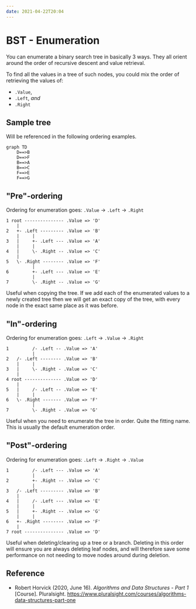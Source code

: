 ```yaml
---
date: 2021-04-22T20:04
---
```


# BST - Enumeration

You can enumerate a binary search tree in basically 3 ways. They all orient
around the order of recursive descent and value retrieval.

To find all the values in a tree of such nodes, you could mix the order of
retrieving the values of:

- `.Value`,
- `.Left`, *and*
- `.Right`

## Sample tree

Will be referenced in the following ordering examples.

```mermaid
graph TD
    D==>B
    D==>F
    B==>A
    B==>C
    F==>E
    F==>G
```

## "Pre"-ordering

Ordering for enumeration goes: `.Value` -> `.Left` -> `.Right`

```text
1 root --------------- .Value => 'D'
    |
2   +- .Left --------- .Value => 'B'
    |     |
3   |     +- .Left --- .Value => 'A'
    |     |
4   |     \- .Right -- .Value => 'C'
    |
5   \- .Right -------- .Value => 'F'
          |
6         +- .Left --- .Value => 'E'
          |
7         \- .Right -- .Value => 'G'
```

Useful when copying the tree. If we add each of the enumerated values to a newly
created tree then we will get an exact copy of the tree, with every node in the
exact same place as it was before.

## "In"-ordering

Ordering for enumeration goes: `.Left` -> `.Value` -> `.Right`

```text
1         /- .Left -- .Value => 'A'
          |
2   /- .Left -------- .Value => 'B'
    |     |
3   |     \- .Right - .Value => 'C'
    |
4 root -------------- .Value => 'D'
    |
5   |     /- .Left -- .Value => 'E'
    |     |
6   \- .Right ------- .Value => 'F'
          |
7         \- .Right - .Value => 'G'
```

Useful when you need to enumerate the tree in order. Quite the fitting name.
This is usually the default enumeration order.

## "Post"-ordering

Ordering for enumeration goes: `.Left` -> `.Right` -> `.Value`

```text
1         /- .Left --- .Value => 'A'
          |
2         +- .Right -- .Value => 'C'
          |
3   /- .Left --------- .Value => 'B'
    |
4   |     /- .Left --- .Value => 'E'
    |     |
5   |     +- .Right -- .Value => 'G'
    |     |
6   +- .Right -------- .Value => 'F'
    |
7 root --------------- .Value => 'D'
```

Useful when deleting/clearing up a tree or a branch. Deleting in this order
will ensure you are always deleting leaf nodes, and will therefore save some
performance on not needing to move nodes around during deletion.

## Reference

- Robert Horvick (2020, June 16). *Algorithms and Data Structures - Part 1*
  [Course]. Pluralsight. <https://www.pluralsight.com/courses/algorithms-data-structures-part-one>
